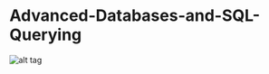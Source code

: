 # Advanced-Databases-and-SQL-Querying
![alt tag](https://user-images.githubusercontent.com/42194593/84968948-85090800-b0cc-11ea-9ce6-e7afd22c559b.jpg)
